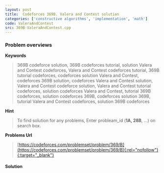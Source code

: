 ```yaml
---
layout: post
title:  Codeforces 369B. Valera and Contest solution
categories: ['constructive algorithms', 'implementation', 'math']
code: ValeraAndContest
src: 369B-ValeraAndContest.cpp
---
```

### **Problem overviews**

**Keywords**
> 369B codeforce solution, 369B codeforces tutorial, solution Valera and Contest codeforces, Valera and Contest codeforces tutorial, 369B tutorial codeforces, codeforces solution Valera and Contest, codeforces 369B solution, codeforces Valera and Contest solution, Valera and Contest codeforce solution, Valera and Contest tutorial codeforces, solution codeforces Valera and Contest, tutorial 369B codeforces, solution codeforces 369B, codeforces solution 369B, tutorial Valera and Contest codeforces, solution 369B codeforces

**Hint**
> To find solution for any problems, Enter probleam_id (**1A, 28B**, ...) on search box. 

**Problems Url**
> [https://codeforces.com/problemset/problem/369/B](https://codeforces.com/problemset/problem/369/B){:rel="nofollow"}{:target="_blank"}

#### **Solution**



